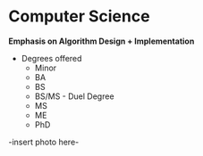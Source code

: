 # Computer Science

**Emphasis on Algorithm Design + Implementation**

* Degrees offered
    * Minor
    * BA
    * BS
    * BS/MS - Duel Degree
    * MS
    * ME
    * PhD
    

-insert photo here-

